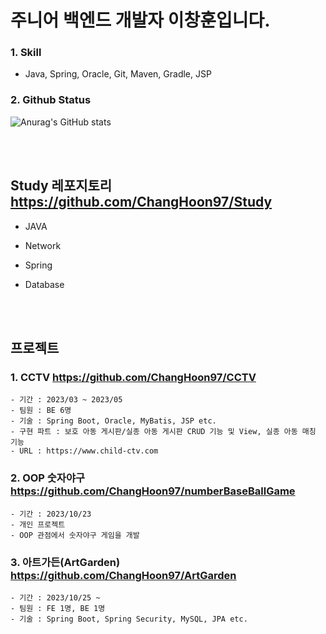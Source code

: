 # 주니어 백엔드 개발자 이창훈입니다.

### 1. Skill
- Java, Spring, Oracle, Git, Maven, Gradle, JSP

### 2. Github Status
![Anurag's GitHub stats](https://github-readme-stats.vercel.app/api?username=ChangHoon97&theme=dark&show_icons=true)

<br>
<br>

## Study 레포지토리 https://github.com/ChangHoon97/Study
- JAVA
- Network
- Spring
- Database

  <br>
  <br>

## 프로젝트

  ### 1. CCTV https://github.com/ChangHoon97/CCTV
    - 기간 : 2023/03 ~ 2023/05
    - 팀원 : BE 6명
    - 기술 : Spring Boot, Oracle, MyBatis, JSP etc.
    - 구현 파트 : 보호 아동 게시판/실종 아동 게시판 CRUD 기능 및 View, 실종 아동 매칭 기능
    - URL : https://www.child-ctv.com

### 2. OOP 숫자야구 https://github.com/ChangHoon97/numberBaseBallGame
    - 기간 : 2023/10/23
    - 개인 프로젝트
    - OOP 관점에서 숫자야구 게임을 개발

### 3. 아트가든(ArtGarden) https://github.com/ChangHoon97/ArtGarden
    - 기간 : 2023/10/25 ~
    - 팀원 : FE 1명, BE 1명
    - 기술 : Spring Boot, Spring Security, MySQL, JPA etc.


<!--
**ChangHoon97/ChangHoon97** is a ✨ _special_ ✨ repository because its `README.md` (this file) appears on your GitHub profile.

Here are some ideas to get you started:

- 🔭 I’m currently working on ...
- 🌱 I’m currently learning ...
- 👯 I’m looking to collaborate on ...
- 🤔 I’m looking for help with ...
- 💬 Ask me about ...
- 📫 How to reach me: ...
- 😄 Pronouns: ...
- ⚡ Fun fact: ...
-->
